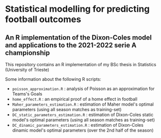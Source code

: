 # Statistical modelling for predicting football outcomes
## An R implementation of the Dixon-Coles model and applications to the 2021-2022 serie A championship 

This repository contains an R implementation of my BSc thesis in Statistics (University of Trieste)

Some information about the following R scripts:
- `poisson_approximation.R` : analysis of Poisson as an approximation for Teams's Goals
- `home_effect.R` : an empirical proof of a home effect in football
- `Maher_parameters_estimation.R` : estimation of Maher model's optimal parameters (using all season matches as training-set)
- `DC_static_parameters_estimation.R` : estimation of Dixon-Coles static model's optimal parameters (using all season matches as training-set)
- `DC_dinamic_parameters_estimation.R` : estimation of Dixon-Coles dinamic model's optimal parameters (over the 2nd half of the season)
